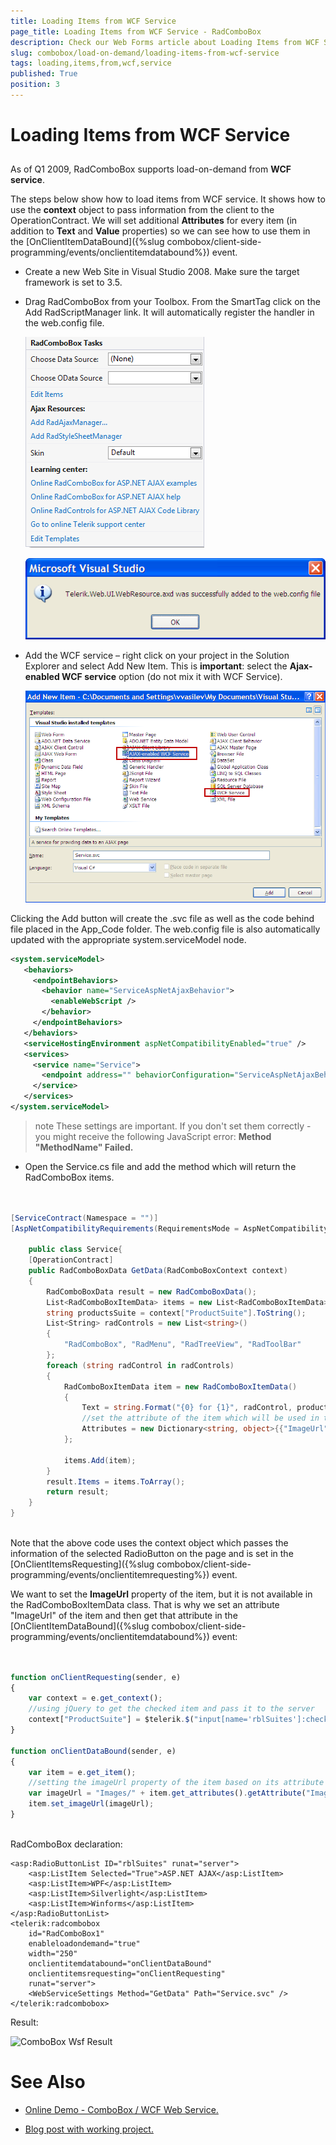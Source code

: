 ```yaml
---
title: Loading Items from WCF Service
page_title: Loading Items from WCF Service - RadComboBox
description: Check our Web Forms article about Loading Items from WCF Service.
slug: combobox/load-on-demand/loading-items-from-wcf-service
tags: loading,items,from,wcf,service
published: True
position: 3
---
```


# Loading Items from WCF Service



## 

As of Q1 2009, RadComboBox supports load-on-demand from **WCF service**.

The steps below show how to load items from WCF service. It shows how to use the **context** object to pass information from the client to the OperationContract. We will set additional **Attributes** for every item (in addition to **Text** and **Value** properties) so we can see how to use them in the [OnClientItemDataBound]({%slug combobox/client-side-programming/events/onclientitemdatabound%}) event.



* Create a new Web Site in Visual Studio 2008. Make sure the target framework is set to 3.5.

* Drag RadComboBox from your Toolbox. From the SmartTag click on the Add RadScriptManager link. It will automatically register the handler in the web.config file.

	![combobox smarttag](images/combobox_smarttag.png)

	![Handler Added](images/combobox_handler_added.png)



* Add the WCF service – right click on your project in the Solution Explorer and select Add New Item. This is **important**: select the **Ajax-enabled WCF service** option (do not mix it with WCF Service).

	![Add Wcf Service](images/combobox_adding_wcf_service.png)



Clicking the Add button will create the .svc file as well as the code behind file placed in the App_Code folder. The web.config file is also automatically updated with the appropriate system.serviceModel node.

````XML
<system.serviceModel>
   <behaviors>
	 <endpointBehaviors>
	   <behavior name="ServiceAspNetAjaxBehavior">
		 <enableWebScript />
	   </behavior>
	 </endpointBehaviors>
   </behaviors>
   <serviceHostingEnvironment aspNetCompatibilityEnabled="true" />
   <services>
	 <service name="Service">
	   <endpoint address="" behaviorConfiguration="ServiceAspNetAjaxBehavior" binding="webHttpBinding" contract="Service" />
	 </service>
   </services>
</system.serviceModel> 
````





>note These settings are important. If you don't set them correctly - you might receive the following JavaScript error:
> **Method "MethodName" Failed.** 
>




* Open the Service.cs file and add the method which will return the RadComboBox items.

````C#
	     
	
[ServiceContract(Namespace = "")]
[AspNetCompatibilityRequirements(RequirementsMode = AspNetCompatibilityRequirementsMode.Allowed)]
	
	public class Service{    
	[OperationContract]    
	public RadComboBoxData GetData(RadComboBoxContext context)    
	{        
		RadComboBoxData result = new RadComboBoxData();        
		List<RadComboBoxItemData> items = new List<RadComboBoxItemData>();        
		string productsSuite = context["ProductSuite"].ToString();        
		List<String> radControls = new List<string>()                                    
		{                                       
			"RadComboBox", "RadMenu", "RadTreeView", "RadToolBar" 
		};
		foreach (string radControl in radControls)        
		{            
			RadComboBoxItemData item = new RadComboBoxItemData()                        
			{                            
				Text = string.Format("{0} for {1}", radControl, productsSuite), Value = radControl,                           
				//set the attribute of the item which will be used in the ClientDataBound event                            
				Attributes = new Dictionary<string, object>{{"ImageUrl", radControl + ".gif"}}                        
			};            
			
			items.Add(item);        
		}
		result.Items = items.ToArray();
		return result;    
	}
} 
				
````



Note that the above code uses the context object which passes the information of the selected RadioButton on the page and is set in the [OnClientItemsRequesting]({%slug combobox/client-side-programming/events/onclientitemrequesting%}) event.

We want to set the **ImageUrl** property of the item, but it is not available in the RadComboBoxItemData class. That is why we set an attribute "ImageUrl" of the item and then get that attribute in the [OnClientItemDataBound]({%slug combobox/client-side-programming/events/onclientitemdatabound%}) event:

````JavaScript
	     
	
function onClientRequesting(sender, e) 
{        
	var context = e.get_context();        
	//using jQuery to get the checked item and pass it to the server        
	context["ProductSuite"] = $telerik.$("input[name='rblSuites']:checked").val();    
}

function onClientDataBound(sender, e) 
{        
	var item = e.get_item();
	//setting the imageUrl property of the item based on its attribute
	var imageUrl = "Images/" + item.get_attributes().getAttribute("ImageUrl");
	item.set_imageUrl(imageUrl);    
}  
				
````



RadComboBox declaration:

````ASPNET
<asp:RadioButtonList ID="rblSuites" runat="server">
	<asp:ListItem Selected="True">ASP.NET AJAX</asp:ListItem>
	<asp:ListItem>WPF</asp:ListItem>
	<asp:ListItem>Silverlight</asp:ListItem>
	<asp:ListItem>Winforms</asp:ListItem>
</asp:RadioButtonList>
<telerik:radcombobox 
	id="RadComboBox1" 
	enableloadondemand="true" 
	width="250" 
	onclientitemdatabound="onClientDataBound"
	onclientitemsrequesting="onClientRequesting" 
	runat="server">
	<WebServiceSettings Method="GetData" Path="Service.svc" />          
</telerik:radcombobox>
````



Result:



![ComboBox Wsf Result](images/combobox_wcf_result.PNG)

# See Also

 * [Online Demo - ComboBox / WCF Web Service.](https://demos.telerik.com/aspnet-ajax/combobox/examples/loadondemand/wcf/defaultcs.aspx)

 * [Blog post with working project.](https://blogs.telerik.com/veselinvasilev/posts/09-04-08/how-to-use-wcf-services-with-asp-net-ajax-databound-controls.aspx)

